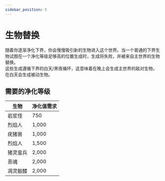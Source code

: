 ```yaml
---
sidebar_position: 5
---
```


# 生物替换

随着你逐渐净化下界，你会慢慢吸引新的生物进入这个世界。当一个普通的下界生物试图在一个净化等级足够高的位置生成时，生成将失败，并被来自主世界的生物替换。  
这些生成遵循下界的白天/黑夜循环，这意味着在晚上会生成主世界的敌对生物，在白天会生成被动生物。  

## 需要的净化等级

| 生物 | 净化值需求 |
| --- | -------- |
| 岩浆怪 | 750 |
| 烈焰人 | 1,000 |
| 疣猪兽 | 1,000 |
| 烈焰人 | 1,500 |
| 猪灵蛮兵 | 2,000 |
| 恶魂 | 2,000 |
| 凋灵骷髅 | 2,000 |
